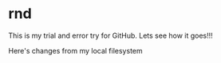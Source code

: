 # rnd

This is my trial and error try for GitHub.
Lets see how it goes!!!

Here's changes from my local filesystem
